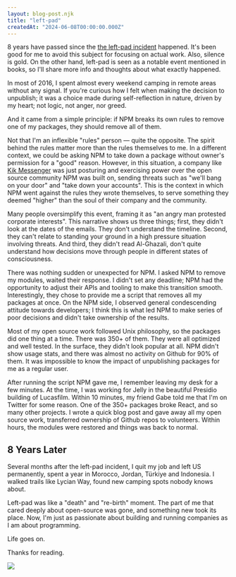 ```yaml
---
layout: blog-post.njk
title: "left-pad"
createdAt: "2024-06-08T00:00:00.000Z"
---
```


8 years have passed since the [the left-pad incident](https://en.wikipedia.org/wiki/Npm_left-pad_incident) happened. It's been good for me to avoid this subject for focusing on actual work. Also, silence is gold. On the other hand, left-pad is seen as a notable event mentioned in books, so I'll share more info and thoughts about what exactly happened.

In most of 2016, I spent almost every weekend camping in remote areas without any signal. If you're curious how I felt when making the decision to unpublish; it was a choice made during self-reflection in nature, driven by my heart; not logic, not anger, nor greed.

And it came from a simple principle: if NPM breaks its own rules to remove one of my packages, they should remove all of them.

Not that I'm an inflexible "rules" person — quite the opposite. The spirit behind the rules matter more than the rules themselves to me. In a different context, we could be asking NPM to take down a package without owner's permission for a "good" reason. However, in this situation, a company like [Kik Messenger](https://en.wikipedia.org/wiki/Kik_Messenger) was just posturing and exercising power over the open source community NPM was built on, sending threats such as "we'll bang on your door" and "take down your accounts". This is the context in which NPM went against the rules they wrote themselves, to serve something they deemed "higher" than the soul of their company and the community.

Many people oversimplify this event, framing it as "an angry man protested corporate interests". This narrative shows us three things; first, they didn't look at the dates of the emails. They don't understand the timeline. Second, they can't relate to standing your ground in a high pressure situation involving threats. And third, they didn't read Al-Ghazali, don't quite understand how decisions move through people in different states of consciousness.

There was nothing sudden or unexpected for NPM. I asked NPM to remove my modules, waited their response. I didn't set any deadline; NPM had the opportunity to adjust their APIs and tooling to make this transition smooth. Interestingly, they chose to provide me a script that removes all my packages at once. On the NPM side, I observed general condescending attitude towards developers; I think this is what led NPM to make series of poor decisions and didn't take ownership of the results.

Most of my open source work followed Unix philosophy, so the packages did one thing at a time. There was 350+ of them. They were all optimized and well tested. In the surface, they didn't look popular at all. NPM didn't show usage stats, and there was almost no activity on Github for 90% of them. It was impossible to know the impact of unpublishing packages for me as a regular user.

After running the script NPM gave me, I remember leaving my desk for a few minutes. At the time, I was working for Jelly in the beautiful Presidio building of Lucasfilm. Within 10 minutes, my friend Gabe told me that I'm on Twitter for some reason. One of the 350+ packages broke React, and so many other projects. I wrote a quick blog post and gave away all my open source work, transferred ownership of Github repos to volunteers. Within hours, the modules were restored and things was back to normal.

## 8 Years Later

Several months after the left-pad incident, I quit my job and left US permanently, spent a year in Morocco, Jordan, Türkiye and Indonesia. I walked trails like Lycian Way, found new camping spots nobody knows about.

Left-pad was like a "death" and "re-birth" moment. The part of me that cared deeply about open-source was gone, and something new took its place.  Now, I'm just as passionate about building and running companies as I am about programming.

Life goes on.

Thanks for reading.

![](https://live.staticflickr.com/65535/51992852851_0ba272a470_b.jpg)
